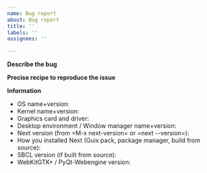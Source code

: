 ```yaml
---
name: Bug report
about: Bug report
title: ''
labels: ''
assignees: ''

---
```


**Describe the bug**

**Precise recipe to reproduce the issue**

**Information**
- OS name+version:
- Kernel name+version:
- Graphics card and driver:
- Desktop environment / Window manager name+version:
- Next version (from =M-x next-version= or =next --version=):
- How you installed Next (Guix pack, package manager, build from source):
- SBCL version (if built from source):
- WebKitGTK+ / PyQt-Webengine version:
